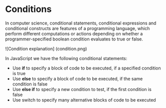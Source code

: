 # Conditions

In computer science, conditional statements, conditional expressions and conditional constructs are features of a programming language, which perform different computations or actions depending on whether a programmer-specified boolean condition evaluates to true or false.


![Condition explanation] (condition.png)

In JavaScript we have the following conditional statements:

- Use **if** to specify a block of code to be executed, if a specified condition is true
- Use **else** to specify a block of code to be executed, if the same condition is false
- Use **else if** to specify a new condition to test, if the first condition is false
- Use switch to specify many alternative blocks of code to be executed


